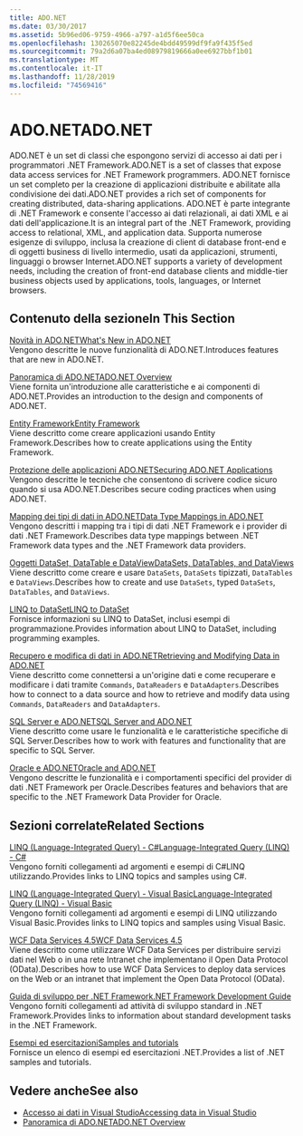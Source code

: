 ```yaml
---
title: ADO.NET
ms.date: 03/30/2017
ms.assetid: 5b96ed06-9759-4966-a797-a1d5f6ee50ca
ms.openlocfilehash: 130265070e82245de4bdd49599df9fa9f435f5ed
ms.sourcegitcommit: 79a2d6a07ba4ed08979819666a0ee6927bbf1b01
ms.translationtype: MT
ms.contentlocale: it-IT
ms.lasthandoff: 11/28/2019
ms.locfileid: "74569416"
---
```

# <a name="adonet"></a><span data-ttu-id="efbdc-102">ADO.NET</span><span class="sxs-lookup"><span data-stu-id="efbdc-102">ADO.NET</span></span>
<span data-ttu-id="efbdc-103">ADO.NET è un set di classi che espongono servizi di accesso ai dati per i programmatori .NET Framework.</span><span class="sxs-lookup"><span data-stu-id="efbdc-103">ADO.NET is a set of classes that expose data access services for .NET Framework programmers.</span></span> <span data-ttu-id="efbdc-104">ADO.NET fornisce un set completo per la creazione di applicazioni distribuite e abilitate alla condivisione dei dati.</span><span class="sxs-lookup"><span data-stu-id="efbdc-104">ADO.NET provides a rich set of components for creating distributed, data-sharing applications.</span></span> <span data-ttu-id="efbdc-105">ADO.NET è parte integrante di .NET Framework e consente l'accesso ai dati relazionali, ai dati XML e ai dati dell'applicazione.</span><span class="sxs-lookup"><span data-stu-id="efbdc-105">It is an integral part of the .NET Framework, providing access to relational, XML, and application data.</span></span> <span data-ttu-id="efbdc-106">Supporta numerose esigenze di sviluppo, inclusa la creazione di client di database front-end e di oggetti business di livello intermedio, usati da applicazioni, strumenti, linguaggi o browser Internet.</span><span class="sxs-lookup"><span data-stu-id="efbdc-106">ADO.NET supports a variety of development needs, including the creation of front-end database clients and middle-tier business objects used by applications, tools, languages, or Internet browsers.</span></span>  
  
## <a name="in-this-section"></a><span data-ttu-id="efbdc-107">Contenuto della sezione</span><span class="sxs-lookup"><span data-stu-id="efbdc-107">In This Section</span></span>  
 [<span data-ttu-id="efbdc-108">Novità in ADO.NET</span><span class="sxs-lookup"><span data-stu-id="efbdc-108">What's New in ADO.NET</span></span>](whats-new.md)  
 <span data-ttu-id="efbdc-109">Vengono descritte le nuove funzionalità di ADO.NET.</span><span class="sxs-lookup"><span data-stu-id="efbdc-109">Introduces features that are new in ADO.NET.</span></span>  
  
 [<span data-ttu-id="efbdc-110">Panoramica di ADO.NET</span><span class="sxs-lookup"><span data-stu-id="efbdc-110">ADO.NET Overview</span></span>](ado-net-overview.md)  
 <span data-ttu-id="efbdc-111">Viene fornita un'introduzione alle caratteristiche e ai componenti di ADO.NET.</span><span class="sxs-lookup"><span data-stu-id="efbdc-111">Provides an introduction to the design and components of ADO.NET.</span></span>  
  
 [<span data-ttu-id="efbdc-112">Entity Framework</span><span class="sxs-lookup"><span data-stu-id="efbdc-112">Entity Framework</span></span>](https://go.microsoft.com/fwlink/?LinkID=213876)  
 <span data-ttu-id="efbdc-113">Viene descritto come creare applicazioni usando Entity Framework.</span><span class="sxs-lookup"><span data-stu-id="efbdc-113">Describes how to create applications using the Entity Framework.</span></span>  
  
 [<span data-ttu-id="efbdc-114">Protezione delle applicazioni ADO.NET</span><span class="sxs-lookup"><span data-stu-id="efbdc-114">Securing ADO.NET Applications</span></span>](securing-ado-net-applications.md)  
 <span data-ttu-id="efbdc-115">Vengono descritte le tecniche che consentono di scrivere codice sicuro quando si usa ADO.NET.</span><span class="sxs-lookup"><span data-stu-id="efbdc-115">Describes secure coding practices when using ADO.NET.</span></span>  
  
 [<span data-ttu-id="efbdc-116">Mapping dei tipi di dati in ADO.NET</span><span class="sxs-lookup"><span data-stu-id="efbdc-116">Data Type Mappings in ADO.NET</span></span>](data-type-mappings-in-ado-net.md)  
 <span data-ttu-id="efbdc-117">Vengono descritti i mapping tra i tipi di dati .NET Framework e i provider di dati .NET Framework.</span><span class="sxs-lookup"><span data-stu-id="efbdc-117">Describes data type mappings between .NET Framework data types and the .NET Framework data providers.</span></span>  
  
 [<span data-ttu-id="efbdc-118">Oggetti DataSet, DataTable e DataView</span><span class="sxs-lookup"><span data-stu-id="efbdc-118">DataSets, DataTables, and DataViews</span></span>](./dataset-datatable-dataview/index.md)  
 <span data-ttu-id="efbdc-119">Viene descritto come creare e usare `DataSets`, `DataSets` tipizzati, `DataTables` e `DataViews`.</span><span class="sxs-lookup"><span data-stu-id="efbdc-119">Describes how to create and use `DataSets`, typed `DataSets`, `DataTables`, and `DataViews`.</span></span>  
  
 [<span data-ttu-id="efbdc-120">LINQ to DataSet</span><span class="sxs-lookup"><span data-stu-id="efbdc-120">LINQ to DataSet</span></span>](linq-to-dataset.md)  
 <span data-ttu-id="efbdc-121">Fornisce informazioni su LINQ to DataSet, inclusi esempi di programmazione.</span><span class="sxs-lookup"><span data-stu-id="efbdc-121">Provides information about LINQ to DataSet, including programming examples.</span></span>  
  
 [<span data-ttu-id="efbdc-122">Recupero e modifica di dati in ADO.NET</span><span class="sxs-lookup"><span data-stu-id="efbdc-122">Retrieving and Modifying Data in ADO.NET</span></span>](retrieving-and-modifying-data.md)  
 <span data-ttu-id="efbdc-123">Viene descritto come connettersi a un'origine dati e come recuperare e modificare i dati tramite `Commands`, `DataReaders` e `DataAdapters`.</span><span class="sxs-lookup"><span data-stu-id="efbdc-123">Describes how to connect to a data source and how to retrieve and modify data using `Commands`, `DataReaders` and `DataAdapters`.</span></span>  
  
 [<span data-ttu-id="efbdc-124">SQL Server e ADO.NET</span><span class="sxs-lookup"><span data-stu-id="efbdc-124">SQL Server and ADO.NET</span></span>](./sql/index.md)  
 <span data-ttu-id="efbdc-125">Viene descritto come usare le funzionalità e le caratteristiche specifiche di SQL Server.</span><span class="sxs-lookup"><span data-stu-id="efbdc-125">Describes how to work with features and functionality that are specific to SQL Server.</span></span>  
  
 [<span data-ttu-id="efbdc-126">Oracle e ADO.NET</span><span class="sxs-lookup"><span data-stu-id="efbdc-126">Oracle and ADO.NET</span></span>](oracle-and-adonet.md)  
 <span data-ttu-id="efbdc-127">Vengono descritte le funzionalità e i comportamenti specifici del provider di dati .NET Framework per Oracle.</span><span class="sxs-lookup"><span data-stu-id="efbdc-127">Describes features and behaviors that are specific to the .NET Framework Data Provider for Oracle.</span></span>  
  
## <a name="related-sections"></a><span data-ttu-id="efbdc-128">Sezioni correlate</span><span class="sxs-lookup"><span data-stu-id="efbdc-128">Related Sections</span></span>  
 [<span data-ttu-id="efbdc-129">LINQ (Language-Integrated Query) - C#</span><span class="sxs-lookup"><span data-stu-id="efbdc-129">Language-Integrated Query (LINQ) - C#</span></span>](../../../csharp/programming-guide/concepts/linq/index.md)  
 <span data-ttu-id="efbdc-130">Vengono forniti collegamenti ad argomenti e esempi di C#LINQ utilizzando.</span><span class="sxs-lookup"><span data-stu-id="efbdc-130">Provides links to LINQ topics and samples using C#.</span></span>  
  
 [<span data-ttu-id="efbdc-131">LINQ (Language-Integrated Query) - Visual Basic</span><span class="sxs-lookup"><span data-stu-id="efbdc-131">Language-Integrated Query (LINQ) - Visual Basic</span></span>](../../../visual-basic/programming-guide/concepts/linq/index.md)  
 <span data-ttu-id="efbdc-132">Vengono forniti collegamenti ad argomenti e esempi di LINQ utilizzando Visual Basic.</span><span class="sxs-lookup"><span data-stu-id="efbdc-132">Provides links to LINQ topics and samples using Visual Basic.</span></span>  
  
 [<span data-ttu-id="efbdc-133">WCF Data Services 4.5</span><span class="sxs-lookup"><span data-stu-id="efbdc-133">WCF Data Services 4.5</span></span>](../wcf/index.md)  
 <span data-ttu-id="efbdc-134">Viene descritto come utilizzare WCF Data Services per distribuire servizi dati nel Web o in una rete Intranet che implementano il Open Data Protocol (OData).</span><span class="sxs-lookup"><span data-stu-id="efbdc-134">Describes how to use WCF Data Services to deploy data services on the Web or an intranet that implement the Open Data Protocol (OData).</span></span>  
  
 [<span data-ttu-id="efbdc-135">Guida di sviluppo per .NET Framework</span><span class="sxs-lookup"><span data-stu-id="efbdc-135">.NET Framework Development Guide</span></span>](../../development-guide.md)  
 <span data-ttu-id="efbdc-136">Vengono forniti collegamenti ad attività di sviluppo standard in .NET Framework.</span><span class="sxs-lookup"><span data-stu-id="efbdc-136">Provides links to information about standard development tasks in the .NET Framework.</span></span>  
  
 [<span data-ttu-id="efbdc-137">Esempi ed esercitazioni</span><span class="sxs-lookup"><span data-stu-id="efbdc-137">Samples and tutorials</span></span>](../../../samples-and-tutorials/index.md)  
 <span data-ttu-id="efbdc-138">Fornisce un elenco di esempi ed esercitazioni .NET.</span><span class="sxs-lookup"><span data-stu-id="efbdc-138">Provides a list of .NET samples and tutorials.</span></span>
  
## <a name="see-also"></a><span data-ttu-id="efbdc-139">Vedere anche</span><span class="sxs-lookup"><span data-stu-id="efbdc-139">See also</span></span>

- [<span data-ttu-id="efbdc-140">Accesso ai dati in Visual Studio</span><span class="sxs-lookup"><span data-stu-id="efbdc-140">Accessing data in Visual Studio</span></span>](/visualstudio/data-tools/accessing-data-in-visual-studio)
- [<span data-ttu-id="efbdc-141">Panoramica di ADO.NET</span><span class="sxs-lookup"><span data-stu-id="efbdc-141">ADO.NET Overview</span></span>](ado-net-overview.md)
